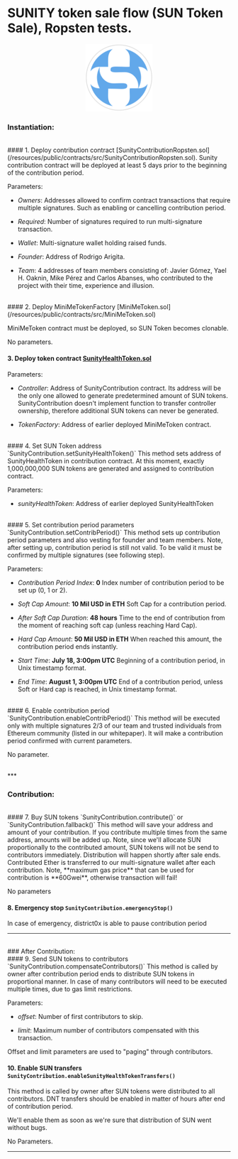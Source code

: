 # SUNITY token sale flow (SUN Token Sale), Ropsten tests.


<p align="center">
<img src="resources/public/images/logo_sunity_round_thick.png" width="30%"/>
</p>

### Instantiation:
<br>
#### 1. Deploy contribution contract [SunityContributionRopsten.sol](/resources/public/contracts/src/SunityContributionRopsten.sol).
Sunity contribution contract will be deployed at least 5 days prior to the beginning of the contribution period.

Parameters:

- _Owners_: Addresses allowed to confirm contract transactions that require multiple signatures. Such as enabling or cancelling contribution period.

- _Required_: Number of signatures required to run multi-signature transaction.

- _Wallet_: Multi-signature wallet holding raised funds.

- _Founder_: Address of Rodrigo Arigita.

- _Team_: 4 addresses of team members consisting of: Javier Gómez, Yael H. Oaknin, Mike Pérez and Carlos Abanses, who contributed to the project with their time, experience and illusion.
<br>
#### 2. Deploy MiniMeTokenFactory [MiniMeToken.sol](/resources/public/contracts/src/MiniMeToken.sol)

MiniMeToken contract must be deployed, so SUN Token becomes clonable.

No parameters.
<br>
#### 3. Deploy token contract [SunityHealthToken.sol](/resources/public/contracts/src/SunityHealthToken.sol)

Parameters:

- _Controller_: Address of SunityContribution contract. Its address will be the only one allowed to generate predetermined amount of SUN tokens. SunityContribution doesn't implement function to transfer controller ownership, therefore additional SUN tokens can never be generated.

- _TokenFactory_: Address of earlier deployed MiniMeToken contract.
<br>
#### 4. Set SUN Token address `SunityContribution.setSunityHealthToken()`
This method sets address of SunityHealthToken in contribution contract. At this moment, exactly 1,000,000,000 SUN tokens are generated and assigned to contribution contract. 

Parameters:

- _sunityHealthToken_: Address of earlier deployed SunityHealthToken 


<br>
#### 5. Set contribution period parameters `SunityContribution.setContribPeriod()`
This method sets up contribution period parameters and also vesting for founder and team members. Note, after setting up, contribution period is still not valid. To be valid it must be confirmed by multiple signatures (see following step).
  
Parameters:

- _Contribution Period Index_: **0** Index number of contribution period to be set up (0, 1 or 2).

- _Soft Cap Amount_: **10 Mil USD in ETH** Soft Cap for a contribution period.

- _After Soft Cap Duration_: **48 hours** Time to the end of contribution from the moment of reaching soft cap (unless reaching Hard Cap).

- _Hard Cap Amount_: **50 Mil USD in ETH** When reached this amount, the contribution period ends instantly.

- _Start Time_: **July 18, 3:00pm UTC** Beginning of a contribution period, in Unix timestamp format.

- _End Time_: **August 1, 3:00pm UTC** End of a contribution period, unless Soft or Hard cap is reached, in Unix timestamp format.
<br>
#### 6. Enable contribution period `SunityContribution.enableContribPeriod()`
This method will be executed only with multiple signatures 2/3 of our team and trusted individuals from Ethereum community (listed in our whitepaper). It will make a contribution period confirmed with current parameters. 

No parameter.

<br>
***
<br>

### Contribution:
<br>
#### 7. Buy SUN tokens `SunityContribution.contribute()` or `SunityContribution.fallback()` 
This method will save your address and amount of your contribution. If you contribute multiple times from the same address, amounts will be added up. Note, since we'll allocate SUN proportionally to the contributed amount, SUN
tokens will not be send to contributors immediately. Distribution will happen shortly after sale ends. Contributed Ether is transferred to our multi-signature wallet after each contribution. Note, **maximum gas price** that can be
used for contribution is **60Gwei**, otherwise transaction will fail!

No parameters
<br>
#### 8. Emergency stop `SunityContribution.emergencyStop()`
In case of emergency, district0x is able to pause contribution period
<br>
***
<br>
### After Contribution:
<br>
#### 9. Send SUN tokens to contributors `SunityContribution.compensateContributors()`
This method is called by owner after contribution period ends to distribute SUN tokens in proportional manner. In case of many contributors will need to be executed multiple times, due to gas limit restrictions.

Parameters:

- _offset_: Number of first contributors to skip.

- _limit_: Maximum number of contributors compensated with this transaction. 

Offset and limit parameters are used to "paging" through contributors.
<br>
#### 10. Enable SUN transfers `SunityContribution.enableSunityHealthTokenTransfers()`
This method is called by owner after SUN tokens were distributed to all contributors. DNT transfers should be enabled in matter of hours after end of contribution period.

We'll enable them as soon as we're sure that distribution of SUN went without bugs.

No Parameters.

***









